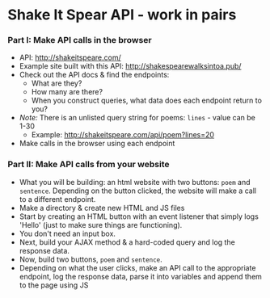# Shake It Spear API - work in pairs

### Part I: Make API calls in the browser
- API: http://shakeitspeare.com/
- Example site built with this API: http://shakespearewalksintoa.pub/
- Check out the API docs & find the endpoints:
  - What are they?
  - How many are there?
  - When you construct queries, what data does each endpoint return to you?
- *Note:* There is an unlisted query string for poems: `lines` - value can be 1-30
  - Example: http://shakeitspeare.com/api/poem?lines=20
- Make calls in the browser using each endpoint

### Part II: Make API calls from your website
- What you will be building: an html website with two buttons: `poem` and `sentence`. Depending on the button clicked, the website will make a call to a different endpoint.
- Make a directory & create new HTML and JS files
- Start by creating an HTML button with an event listener that simply logs 'Hello' (just to make sure things are functioning).
- You don't need an input box.
- Next, build your AJAX method & a hard-coded query and log the response data.
- Now, build two buttons, `poem` and `sentence`.
- Depending on what the user clicks, make an API call to the appropriate endpoint, log the response data, parse it into variables and append them to the page using JS
